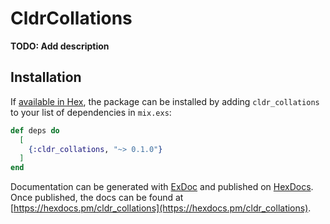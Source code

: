 # CldrCollations

**TODO: Add description**

## Installation

If [available in Hex](https://hex.pm/docs/publish), the package can be installed
by adding `cldr_collations` to your list of dependencies in `mix.exs`:

```elixir
def deps do
  [
    {:cldr_collations, "~> 0.1.0"}
  ]
end
```

Documentation can be generated with [ExDoc](https://github.com/elixir-lang/ex_doc)
and published on [HexDocs](https://hexdocs.pm). Once published, the docs can
be found at [https://hexdocs.pm/cldr_collations](https://hexdocs.pm/cldr_collations).

